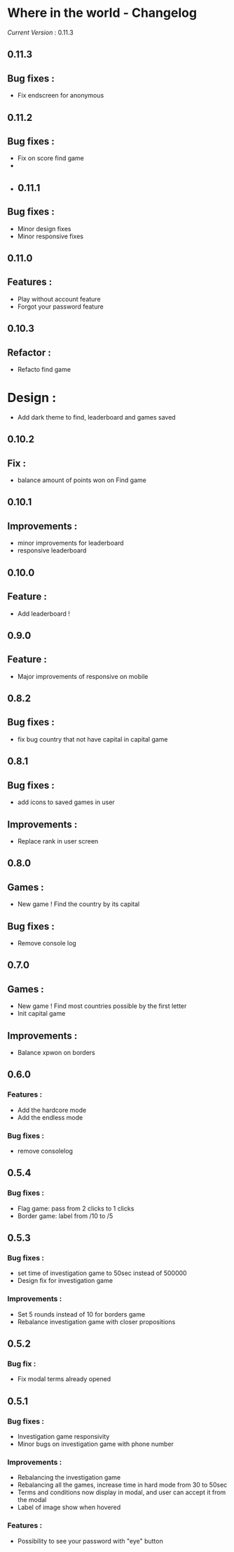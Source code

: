 # Where in the world - Changelog

_*Current Version*_ : 0.11.3

## 0.11.3

## Bug fixes :

- Fix endscreen for anonymous
## 0.11.2

## Bug fixes :

- Fix on score find game
- 
- ## 0.11.1

## Bug fixes :

- Minor design fixes
- Minor responsive fixes

## 0.11.0

## Features :

- Play without account feature
- Forgot your password feature

## 0.10.3

## Refactor :

- Refacto find game

# Design :

- Add dark theme to find, leaderboard and games saved

## 0.10.2

## Fix :

- balance amount of points won on Find game

## 0.10.1

## Improvements :

- minor improvements for leaderboard
- responsive leaderboard

## 0.10.0

## Feature :

- Add leaderboard !

## 0.9.0

## Feature :

- Major improvements of responsive on mobile

## 0.8.2

## Bug fixes :

- fix bug country that not have capital in capital game

## 0.8.1

## Bug fixes :

- add icons to saved games in user

## Improvements :

- Replace rank in user screen

## 0.8.0

## Games :

- New game ! Find the country by its capital

## Bug fixes :

- Remove console log

## 0.7.0

## Games :

- New game ! Find most countries possible by the first letter
- Init capital game

## Improvements :

- Balance xpwon on borders

## 0.6.0

### Features :

- Add the hardcore mode
- Add the endless mode

### Bug fixes :

- remove consolelog

## 0.5.4

### Bug fixes :

- Flag game: pass from 2 clicks to 1 clicks
- Border game: label from /10 to /5

## 0.5.3

### Bug fixes :

- set time of investigation game to 50sec instead of 500000
- Design fix for investigation game

### Improvements :

- Set 5 rounds instead of 10 for borders game
- Rebalance investigation game with closer propositions

## 0.5.2

### Bug fix :

- Fix modal terms already opened

## 0.5.1

### Bug fixes :

- Investigation game responsivity
- Minor bugs on investigation game with phone number

### Improvements :

- Rebalancing the investigation game
- Rebalancing all the games, increase time in hard mode from 30 to 50sec
- Terms and conditions now display in modal, and user can accept it from the modal
- Label of image show when hovered

### Features :

- Possibility to see your password with "eye" button
